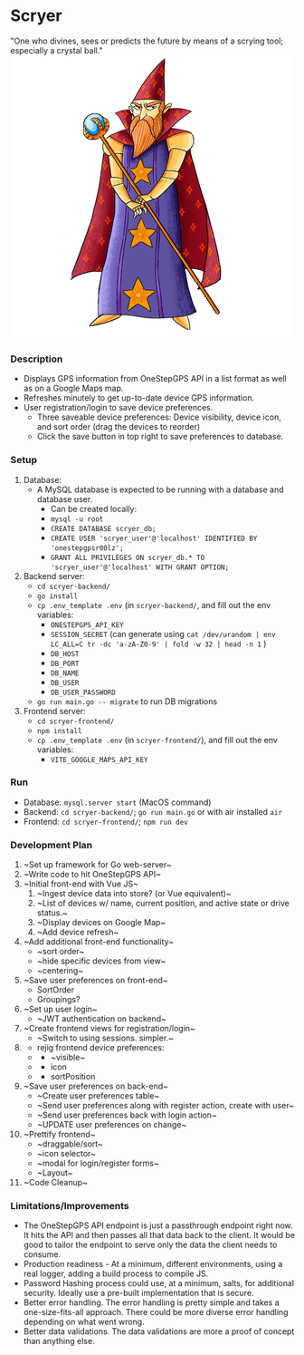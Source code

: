 # Scryer
"One who divines, sees or predicts the future by means of a scrying tool; especially a crystal ball."
![Scryer](scryer.png)

### Description
- Displays GPS information from OneStepGPS API in a list format as well as on a Google Maps map.
- Refreshes minutely to get up-to-date device GPS information.
- User registration/login to save device preferences.
    - Three saveable device preferences: Device visibility, device icon, and sort order (drag the devices to reorder)
    - Click the save button in top right to save preferences to database.

### Setup
1. Database:
   - A MySQL database is expected to be running with a database and database user.
       - Can be created locally:
       - `mysql -u root`
       - `CREATE DATABASE scryer_db;`
       - `CREATE USER 'scryer_user'@'localhost' IDENTIFIED BY 'onestepgpsr00lz';`
       - `GRANT ALL PRIVILEGES ON scryer_db.* TO 'scryer_user'@'localhost' WITH GRANT OPTION;`
2. Backend server:
    - `cd scryer-backend/`
    - `go install`
    - `cp .env_template .env` (in `scryer-backend/`, and fill out the env variables:
        - `ONESTEPGPS_API_KEY`
        - `SESSION_SECRET` (can generate using `cat /dev/urandom | env LC_ALL=C tr -dc 'a-zA-Z0-9' | fold -w 32 | head -n 1` )
        - `DB_HOST`
        - `DB_PORT`
        - `DB_NAME`
        - `DB_USER`
        - `DB_USER_PASSWORD`
    - `go run main.go -- migrate` to run DB migrations
3. Frontend server:
    - `cd scryer-frontend/`
    - `npm install`
    - `cp .env_template .env` (in `scryer-frontend/`), and fill out the env variables:
        - `VITE_GOOGLE_MAPS_API_KEY`

### Run
- Database: `mysql.server start` (MacOS command)
- Backend: `cd scryer-backend/`; `go run main.go` or with air installed `air`
- Frontend: `cd scryer-frontend/`; `npm run dev`

### Development Plan
1. ~Set up framework for Go web-server~
2. ~Write code to hit OneStepGPS API~
3. ~Initial front-end with Vue JS~
    1. ~Ingest device data into store? (or Vue equivalent)~
    2. ~List of devices w/ name, current position, and active state or drive status.~
    3. ~Display devices on Google Map~
    4. ~Add device refresh~
4. ~Add additional front-end functionality~
    - ~sort order~
    - ~hide specific devices from view~
    - ~centering~
5. ~Save user preferences on front-end~
    - SortOrder
    - Groupings?
6. ~Set up user login~
    - ~JWT authentication on backend~
7. ~Create frontend views for registration/login~
    - ~Switch to using sessions. simpler.~
75.
    - rejig frontend device preferences:
    - - ~visible~
    - - icon
    - - sortPosition
8. ~Save user preferences on back-end~
    - ~Create user preferences table~
    - ~Send user preferences along with register action, create with user~
    - ~Send user preferences back with login action~
    - ~UPDATE user preferences on change~
9. ~Prettify frontend~
    - ~draggable/sort~
    - ~icon selector~
    - ~modal for login/register forms~
    - ~Layout~
10. ~Code Cleanup~

### Limitations/Improvements
- The OneStepGPS API endpoint is just a passthrough endpoint right now. It hits the API and then passes all that data back to the client. It would be good to tailor the endpoint to serve only the data the client needs to consume.
- Production readiness - At a minimum, different environments, using a real logger, adding a build process to compile JS.
- Password Hashing process could use, at a minimum, salts, for additional security. Ideally use a pre-built implementation that is secure.
- Better error handling. The error handling is pretty simple and takes a one-size-fits-all approach. There could be more diverse error handling depending on what went wrong.
- Better data validations. The data validations are more a proof of concept than anything else.
